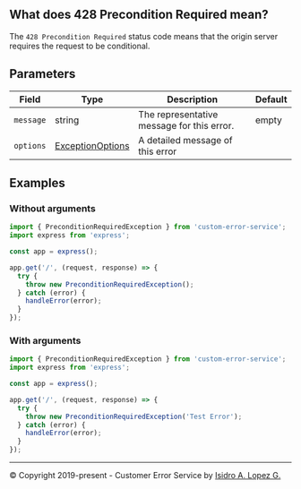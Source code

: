 ## What does 428 Precondition Required mean?

The `428 Precondition Required` status code means that the origin server requires the request to be conditional.

## Parameters

| Field     | Type                                                             | Description                                | Default |
|-----------|------------------------------------------------------------------|--------------------------------------------|---------|
| `message` | string                                                           | The representative message for this error. | empty   |
| `options` | [ExceptionOptions](../interfaces/exception-options.interface.md) | A detailed message of this error           |         |

## Examples

### Without arguments

```typescript
import { PreconditionRequiredException } from 'custom-error-service';
import express from 'express';

const app = express();

app.get('/', (request, response) => {
  try {
    throw new PreconditionRequiredException();
  } catch (error) {
    handleError(error);
  }
});
```

### With arguments

```typescript
import { PreconditionRequiredException } from 'custom-error-service';
import express from 'express';

const app = express();

app.get('/', (request, response) => {
  try {
    throw new PreconditionRequiredException('Test Error');
  } catch (error) {
    handleError(error);
  }
});
```

---

&copy; Copyright 2019-present - Customer Error Service by [Isidro A. Lopez G.](https://ialopezg.com/)

